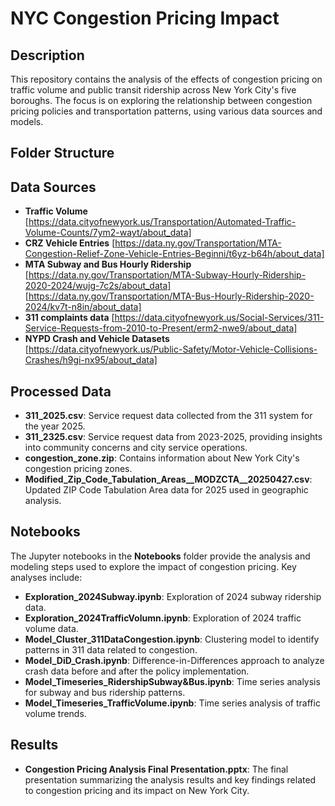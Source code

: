 # NYC Congestion Pricing Impact

## Description

This repository contains the analysis of the effects of congestion pricing on traffic volume and public transit ridership across New York City's five boroughs. The focus is on exploring the relationship between congestion pricing policies and transportation patterns, using various data sources and models.

## Folder Structure


## Data Sources
- **Traffic Volume** [https://data.cityofnewyork.us/Transportation/Automated-Traffic-Volume-Counts/7ym2-wayt/about_data]
- **CRZ Vehicle Entries** [https://data.ny.gov/Transportation/MTA-Congestion-Relief-Zone-Vehicle-Entries-Beginni/t6yz-b64h/about_data]
- **MTA Subway and Bus Hourly Ridership** [https://data.ny.gov/Transportation/MTA-Subway-Hourly-Ridership-2020-2024/wujg-7c2s/about_data] [https://data.ny.gov/Transportation/MTA-Bus-Hourly-Ridership-2020-2024/kv7t-n8in/about_data]
- **311 complaints data** [https://data.cityofnewyork.us/Social-Services/311-Service-Requests-from-2010-to-Present/erm2-nwe9/about_data]
- **NYPD Crash and Vehicle Datasets** [https://data.cityofnewyork.us/Public-Safety/Motor-Vehicle-Collisions-Crashes/h9gi-nx95/about_data]

## Processed Data

- **311_2025.csv**: Service request data collected from the 311 system for the year 2025.
- **311_2325.csv**: Service request data from 2023-2025, providing insights into community concerns and city service operations.
- **congestion_zone.zip**: Contains information about New York City's congestion pricing zones.
- **Modified_Zip_Code_Tabulation_Areas__MODZCTA__20250427.csv**: Updated ZIP Code Tabulation Area data for 2025 used in geographic analysis.

## Notebooks

The Jupyter notebooks in the **Notebooks** folder provide the analysis and modeling steps used to explore the impact of congestion pricing. Key analyses include:

- **Exploration_2024Subway.ipynb**: Exploration of 2024 subway ridership data.
- **Exploration_2024TrafficVolumn.ipynb**: Exploration of 2024 traffic volume data.
- **Model_Cluster_311DataCongestion.ipynb**: Clustering model to identify patterns in 311 data related to congestion.
- **Model_DiD_Crash.ipynb**: Difference-in-Differences approach to analyze crash data before and after the policy implementation.
- **Model_Timeseries_RidershipSubway&Bus.ipynb**: Time series analysis for subway and bus ridership patterns.
- **Model_Timeseries_TrafficVolume.ipynb**: Time series analysis of traffic volume trends.

## Results

- **Congestion Pricing Analysis Final Presentation.pptx**: The final presentation summarizing the analysis results and key findings related to congestion pricing and its impact on New York City.
